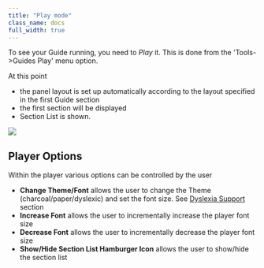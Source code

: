 ```yaml
---
title: "Play mode"
class_name: docs
full_width: true
---
```


To see your Guide running, you need to *Play* it. This is done from the 'Tools->Guides Play' menu option.

At this point

- the panel layout is set up automatically according to the layout specified in the first Guide section
- the first section will be displayed
- Section List is shown.



![](/img/docs/guides/playmode.png)

## Player Options
Within the player various options can be controlled by the user

- **Change Theme/Font** allows the user to change the Theme (charcoal/paper/dyslexic) and set the font size. See [Dyslexia Support](/docs/ide/tools/guides/dyslexia/) section
- **Increase Font** allows the user to incrementally increase the player font size
- **Decrease Font** allows the user to incrementally decrease the player font size
- **Show/Hide Section List Hamburger Icon** allows the user to show/hide the section list 

